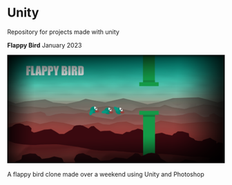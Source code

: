 # Unity
Repository for projects made with unity

**Flappy Bird** January 2023

![](Flappy-Bird/FlappyBirdTheme.png)

A flappy bird clone made over a weekend using Unity and Photoshop
